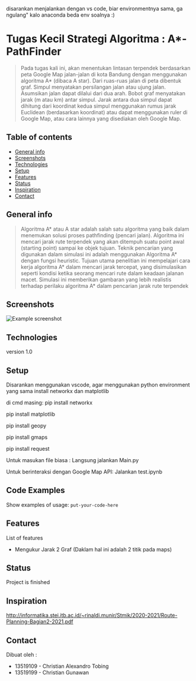 disarankan menjalankan dengan vs code, biar environmentnya sama, ga ngulang"
kalo anaconda beda env soalnya :)

# Tugas Kecil Strategi Algoritma : A*-PathFinder
> Pada tugas kali ini, akan menentukan lintasan terpendek berdasarkan peta Google Map jalan-jalan di kota Bandung dengan menggunakan algoritma A* (dibaca A star). Dari ruas-ruas jalan di peta dibentuk graf. Simpul menyatakan persilangan jalan atau ujung jalan. Asumsikan jalan dapat dilalui dari dua arah. Bobot graf menyatakan jarak (m atau km) antar simpul. Jarak antara dua simpul dapat dihitung dari koordinat kedua simpul menggunakan rumus jarak Euclidean (berdasarkan koordinat) atau dapat menggunakan ruler di Google Map, atau cara lainnya yang disediakan oleh Google Map.

## Table of contents
* [General info](#general-info)
* [Screenshots](#screenshots)
* [Technologies](#technologies)
* [Setup](#setup)
* [Features](#features)
* [Status](#status)
* [Inspiration](#inspiration)
* [Contact](#contact)

## General info
> Algoritma A* atau A star adalah salah satu algoritma yang baik dalam menemukan  solusi proses pathfinding (pencari jalan). Algoritma ini mencari jarak rute terpendek yang akan ditempuh suatu point awal (starting point) sampai ke objek tujuan. Teknik pencarian yang digunakan dalam simulasi ini adalah menggunakan Algoritma A* dengan fungsi heuristic. Tujuan utama penelitian ini mempelajari cara kerja algoritma A* dalam mencari jarak tercepat, yang disimulasikan seperti kondisi ketika seorang mencari rute dalam keadaan jalanan macet. Simulasi ini memberikan gambaran yang lebih realistis terhadap perilaku algoritma A* dalam pencarian jarak rute terpendek

## Screenshots
![Example screenshot](./img/screenshot.png)

## Technologies
version 1.0

## Setup
Disarankan menggunakan vscode, agar menggunakan python environment yang sama
install networkx dan matplotlib

di cmd masing:
pip install networkx

pip install matplotlib

pip install geopy

pip install gmaps

pip install request


Untuk masukan file biasa :
Langsung jalankan Main.py

Untuk berinteraksi dengan Google Map API:
Jalankan test.ipynb

## Code Examples
Show examples of usage:
`put-your-code-here`

## Features
List of features 
* Mengukur Jarak 2 Graf (Daklam hal ini adalah 2 titik pada maps)

## Status
Project is finished

## Inspiration
http://informatika.stei.itb.ac.id/~rinaldi.munir/Stmik/2020-2021/Route-Planning-Bagian2-2021.pdf

## Contact
Dibuat oleh :
 - 13519109 - Christian Alexandro Tobing
 - 13519199 - Christian Gunawan

